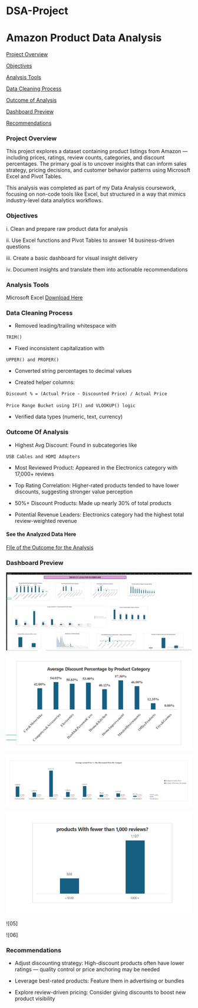 # DSA-Project

# Amazon Product Data Analysis

[Project Overview](#Project-Overview)

[Objectives](#Objectives)

[Analysis Tools](#Analysis-Tools)

[Data Cleaning Process](#Data-Cleaning-Process)

[Outcome of Analysis](#Outcome-of-Analysis)

[Dashboard Preview](#Dashboard-Preview)

[Recommendations](#Recommendations)

### Project Overview

This project explores a dataset containing product listings from Amazon — including prices, ratings, review counts, categories, and discount percentages. The primary goal is to uncover insights that can inform sales strategy, pricing decisions, and customer behavior patterns using Microsoft Excel and Pivot Tables.

This analysis was completed as part of my Data Analysis coursework, focusing on non-code tools like Excel, but structured in a way that mimics industry-level data analytics workflows.

### Objectives

i. Clean and prepare raw product data for analysis

ii. Use Excel functions and Pivot Tables to answer 14 business-driven questions

iii. Create a basic dashboard for visual insight delivery

iv. Document insights and translate them into actionable recommendations


### Analysis Tools

Microsoft Excel [Download Here](https://www.microsoft.com)

### Data Cleaning Process

- Removed leading/trailing whitespace with

```
TRIM()
```

- Fixed inconsistent capitalization with

```
UPPER() and PROPER()
```

- Converted string percentages to decimal values

- Created helper columns:

```
Discount % = (Actual Price - Discounted Price) / Actual Price

Price Range Bucket using IF() and VLOOKUP() logic

```
- Verified data types (numeric, text, currency)

### Outcome Of Analysis

- Highest Avg Discount: Found in subcategories like

```
USB Cables and HDMI Adapters

```
- Most Reviewed Product: Appeared in the Electronics category with 17,000+ reviews

- Top Rating Correlation: Higher-rated products tended to have lower discounts, suggesting stronger value perception

- 50%+ Discount Products: Made up nearly 30% of total products

- Potential Revenue Leaders: Electronics category had the highest total review-weighted revenue

#### See the Analyzed Data Here 

[FIle of the Outcome for the Analysis](https://github.com/koresellskills/DSA-Project/blob/main/Amazon%20case%20study.xlsx)

### Dashboard Preview

![Preview](https://github.com/koresellskills/DSA-Project/blob/5da5433bf20da2aed51d6fdd4103c87b311ef70b/Screenshot%202025-07-05%20002542.png)

![02](https://github.com/koresellskills/DSA-Project/blob/c79b0e2b84d35bfe8a2bb41b29aa35c017a4c40e/Screenshot%202025-07-05%20002611.png)

![03](https://github.com/koresellskills/DSA-Project/blob/9c8eefa21b37ab76fc2f29b532d59487c90ab4ee/Screenshot%202025-07-05%20002713.png)

![04](https://github.com/koresellskills/DSA-Project/blob/c39002e6f405f3d3d2a8f0b99b419120737fbf43/Screenshot%202025-07-05%20002732.png)

![05]

![06]

### Recommendations

- Adjust discounting strategy: High-discount products often have lower ratings — quality control or price anchoring may be needed

- Leverage best-rated products: Feature them in advertising or bundles

- Explore review-driven pricing: Consider giving discounts to boost new product visibility

